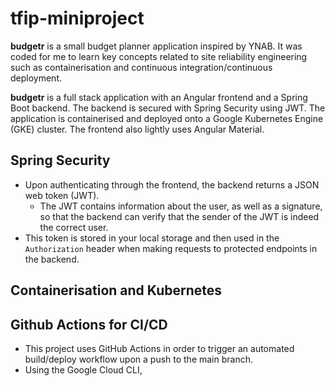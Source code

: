 # tfip-miniproject

**budgetr** is a small budget planner application inspired by YNAB. It was coded for me to learn key concepts related to site reliability engineering such as containerisation and continuous integration/continuous deployment.

**budgetr** is a full stack application with an Angular frontend and a Spring Boot backend. The backend is secured with Spring Security using JWT. The application is containerised and deployed onto a Google Kubernetes Engine (GKE) cluster. The frontend also lightly uses Angular Material.

## Spring Security

- Upon authenticating through the frontend, the backend returns a JSON web token (JWT).
  - The JWT contains information about the user, as well as a signature, so that the backend can verify that the sender of the JWT is indeed the correct user.
- This token is stored in your local storage and then used in the `Authorization` header when making requests to protected endpoints in the backend.

## Containerisation and Kubernetes

## Github Actions for CI/CD

- This project uses GitHub Actions in order to trigger an automated build/deploy workflow upon a push to the main branch.
- Using the Google Cloud CLI, 
